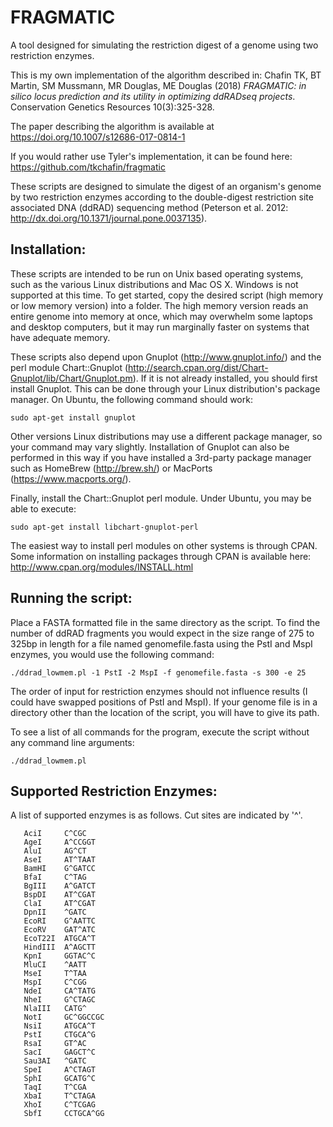 # FRAGMATIC
A tool designed for simulating the restriction digest of a genome using two restriction enzymes.

This is my own implementation of the algorithm described in:
Chafin TK, BT Martin, SM Mussmann, MR Douglas, ME Douglas (2018) *FRAGMATIC: in silico locus prediction and its utility in optimizing ddRADseq projects*. Conservation Genetics Resources 10(3):325-328.

The paper describing the algorithm is available at https://doi.org/10.1007/s12686-017-0814-1

If you would rather use Tyler's implementation, it can be found here: https://github.com/tkchafin/fragmatic

These scripts are designed to simulate the digest of an organism's genome by two restriction enzymes according to the double-digest restriction site associated DNA (ddRAD) sequencing method (Peterson et al. 2012: http://dx.doi.org/10.1371/journal.pone.0037135).

## Installation:

These scripts are intended to be run on Unix based operating systems, such as the various Linux distributions and Mac OS X.  Windows is not supported at this time.  To get started, copy the desired script (high memory or low memory version) into a folder.  The high memory version reads an entire genome into memory at once, which may overwhelm some laptops and desktop computers, but it may run marginally faster on systems that have adequate memory.

These scripts also depend upon Gnuplot (http://www.gnuplot.info/) and the perl module Chart::Gnuplot (http://search.cpan.org/dist/Chart-Gnuplot/lib/Chart/Gnuplot.pm).  If it is not already installed, you should first install Gnuplot.  This can be done through your Linux distribution's package manager.  On Ubuntu, the following command should work:
```
sudo apt-get install gnuplot
```
Other versions Linux distributions may use a different package manager, so your command may vary slightly.  Installation of Gnuplot can also be performed in this way if you have installed a 3rd-party package manager such as HomeBrew (http://brew.sh/) or MacPorts (https://www.macports.org/).  

Finally, install the Chart::Gnuplot perl module.  Under Ubuntu, you may be able to execute:
```
sudo apt-get install libchart-gnuplot-perl
```

The easiest way to install perl modules on other systems is through CPAN.  Some information on installing packages through CPAN is available here: http://www.cpan.org/modules/INSTALL.html

## Running the script:

Place a FASTA formatted file in the same directory as the script.  To find the number of ddRAD fragments you would expect in the size range of 275 to 325bp in length for a file named genomefile.fasta using the PstI and MspI enzymes, you would use the following command:

```
./ddrad_lowmem.pl -1 PstI -2 MspI -f genomefile.fasta -s 300 -e 25
```

The order of input for restriction enzymes should not influence results (I could have swapped positions of PstI and MspI).  If your genome file is in a directory other than the location of the script, you will have to give its path.  

To see a list of all commands for the program, execute the script without any command line arguments:

```
./ddrad_lowmem.pl
```

## Supported Restriction Enzymes:

A list of supported enzymes is as follows.  Cut sites are indicated by '^'.

	   AciI     C^CGC
	   AgeI     A^CCGGT
	   AluI     AG^CT
	   AseI     AT^TAAT
	   BamHI    G^GATCC
	   BfaI     C^TAG
	   BgIII    A^GATCT
	   BspDI    AT^CGAT
	   ClaI     AT^CGAT
	   DpnII    ^GATC
       EcoRI    G^AATTC
	   EcoRV    GAT^ATC
	   EcoT22I  ATGCA^T
	   HindIII  A^AGCTT
	   KpnI     GGTAC^C
	   MluCI    ^AATT
	   MseI     T^TAA
       MspI     C^CGG
	   NdeI     CA^TATG
	   NheI     G^CTAGC
	   NlaIII   CATG^
	   NotI     GC^GGCCGC
	   NsiI     ATGCA^T
       PstI     CTGCA^G
	   RsaI     GT^AC
	   SacI     GAGCT^C
	   Sau3AI   ^GATC
	   SpeI     A^CTAGT
	   SphI     GCATG^C
	   TaqI     T^CGA
	   XbaI     T^CTAGA
	   XhoI     C^TCGAG
	   SbfI     CCTGCA^GG
     
